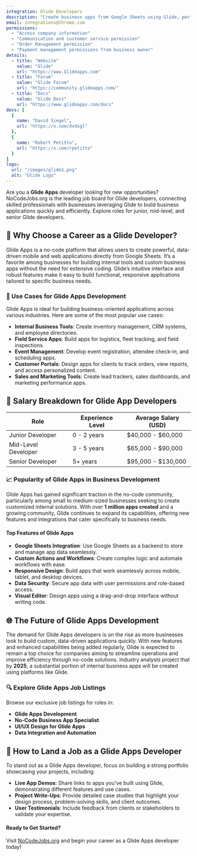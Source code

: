 ```yaml
---
integration: Glide Developers
description: "Create business apps from Google Sheets using Glide, perfect for building internal tools, field service apps, and customer portals."
email: integrations@Chrome.com
permissions:
  - "Access company information"
  - "Communication and customer service permission"
  - "Order Management permission"
  - "Payment management permissions from business owner"
details:
  - title: "Website"
    value: "Glide"
    url: "https://www.Glideapps.com"
  - title: "Forum"
    value: "Glide Forum"
    url: "https://community.glideapps.com/"
  - title: "Docs"
    value: "Glide Docs"
    url: "https://www.glideapps.com/docs"
devs: [
  {
    name: "David Siegel",
    url: "https://x.com/dvdsgl"
  },
  {
    name: "Robert Petitto",
    url: "https://x.com/rpetitto"
  }
]
logo:
  url: "/images/glide1.png"
  alt: "Glide Logo"
---
```


Are you a **Glide Apps** developer looking for new opportunities? NoCodeJobs.org is the leading job board for Glide developers, connecting skilled professionals with businesses leveraging Glide to build business applications quickly and efficiently. Explore roles for junior, mid-level, and senior Glide developers.

## 🚀 Why Choose a Career as a Glide Developer?
Glide Apps is a no-code platform that allows users to create powerful, data-driven mobile and web applications directly from Google Sheets. It’s a favorite among businesses for building internal tools and custom business apps without the need for extensive coding. Glide’s intuitive interface and robust features make it easy to build functional, responsive applications tailored to specific business needs.

### 🌟 Use Cases for Glide Apps Development
Glide Apps is ideal for building business-oriented applications across various industries. Here are some of the most popular use cases:

- **Internal Business Tools**: Create inventory management, CRM systems, and employee directories.
- **Field Service Apps**: Build apps for logistics, fleet tracking, and field inspections.
- **Event Management**: Develop event registration, attendee check-in, and scheduling apps.
- **Customer Portals**: Design apps for clients to track orders, view reports, and access personalized content.
- **Sales and Marketing Tools**: Create lead trackers, sales dashboards, and marketing performance apps.

## 💸 Salary Breakdown for Glide App Developers

| Role               | Experience Level | Average Salary (USD) |
|--------------------|------------------|----------------------|
| Junior Developer   | 0 - 2 years      | $40,000 - $60,000    |
| Mid-Level Developer| 3 - 5 years      | $65,000 - $90,000    |
| Senior Developer   | 5+ years         | $95,000 - $130,000   |

### 📈 Popularity of Glide Apps in Business Development
Glide Apps has gained significant traction in the no-code community, particularly among small to medium-sized businesses seeking to create customized internal solutions. With over **1 million apps created** and a growing community, Glide continues to expand its capabilities, offering new features and integrations that cater specifically to business needs.

#### Top Features of Glide Apps
- **Google Sheets Integration**: Use Google Sheets as a backend to store and manage app data seamlessly.
- **Custom Actions and Workflows**: Create complex logic and automate workflows with ease.
- **Responsive Design**: Build apps that work seamlessly across mobile, tablet, and desktop devices.
- **Data Security**: Secure app data with user permissions and role-based access.
- **Visual Editor**: Design apps using a drag-and-drop interface without writing code.

## 🌐 The Future of Glide Apps Development
The demand for Glide Apps developers is on the rise as more businesses look to build custom, data-driven applications quickly. With new features and enhanced capabilities being added regularly, Glide is expected to remain a top choice for companies aiming to streamline operations and improve efficiency through no-code solutions. Industry analysts project that by **2025**, a substantial portion of internal business apps will be created using platforms like Glide.

### 🔍 Explore Glide Apps Job Listings
Browse our exclusive job listings for roles in:
- **Glide Apps Development**
- **No-Code Business App Specialist**
- **UI/UX Design for Glide Apps**
- **Data Integration and Automation**

## 💼 How to Land a Job as a Glide Apps Developer
To stand out as a Glide Apps developer, focus on building a strong portfolio showcasing your projects, including:
- **Live App Demos**: Share links to apps you’ve built using Glide, demonstrating different features and use cases.
- **Project Write-Ups**: Provide detailed case studies that highlight your design process, problem-solving skills, and client outcomes.
- **User Testimonials**: Include feedback from clients or stakeholders to validate your expertise.

#### Ready to Get Started?
Visit [NoCodeJobs.org](https://nocodejobs.org) and begin your career as a Glide Apps developer today!

